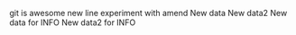 git is awesome
new line
experiment with amend
New data
New data2
New data for INFO
New data2 for INFO
